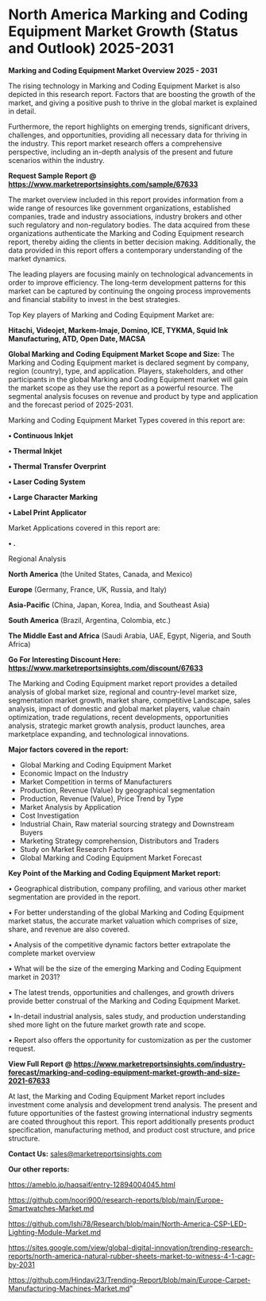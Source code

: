 # North America Marking and Coding Equipment Market Growth (Status and Outlook) 2025-2031

<Strong> Marking and Coding Equipment Market Overview 2025 - 2031</strong>

The rising technology in Marking and Coding Equipment Market is also depicted in this research report. Factors that are boosting the growth of the market, and giving a positive push to thrive in the global market is explained in detail.

Furthermore, the report highlights on emerging trends, significant drivers, challenges, and opportunities, providing all necessary data for thriving in the industry. This report market research offers a comprehensive perspective, including an in-depth analysis of the present and future scenarios within the industry.

<strong>Request Sample Report @ <a href=https://www.marketreportsinsights.com/sample/67633>https://www.marketreportsinsights.com/sample/67633</a></strong>

The market overview included in this report provides information from a wide range of resources like government organizations, established companies, trade and industry associations, industry brokers and other such regulatory and non-regulatory bodies. The data acquired from these organizations authenticate the Marking and Coding Equipment research report, thereby aiding the clients in better decision making. Additionally, the data provided in this report offers a contemporary understanding of the market dynamics.

The leading players are focusing mainly on technological advancements in order to improve efficiency. The long-term development patterns for this market can be captured by continuing the ongoing process improvements and financial stability to invest in the best strategies.

Top Key players of Marking and Coding Equipment Market are:

<strong>Hitachi, Videojet, Markem-Imaje, Domino, ICE, TYKMA, Squid Ink Manufacturing, ATD, Open Date, MACSA</strong>

<strong><b>Global Marking and Coding Equipment Market Scope and Size:</b></strong>
The Marking and Coding Equipment market is declared segment by company, region (country), type, and application. Players, stakeholders, and other participants in the global Marking and Coding Equipment market will gain the market scope as they use the report as a powerful resource. The segmental analysis focuses on revenue and product by type and application and the forecast period of 2025-2031.

Marking and Coding Equipment Market Types covered in this report are:

<strong>• Continuous Inkjet

• Thermal Inkjet

• Thermal Transfer Overprint

• Laser Coding System

• Large Character Marking

• Label Print Applicator</strong>

Market Applications covered in this report are:

<strong>• .</strong> 

Regional Analysis

<strong>North America</strong> (the United States, Canada, and Mexico)

<strong>Europe</strong> (Germany, France, UK, Russia, and Italy)

<strong>Asia-Pacific</strong> (China, Japan, Korea, India, and Southeast Asia)

<strong>South America</strong> (Brazil, Argentina, Colombia, etc.)

<strong>The Middle East and Africa</strong> (Saudi Arabia, UAE, Egypt, Nigeria, and South Africa)

<strong>Go For Interesting Discount Here: <a href=https://www.marketreportsinsights.com/discount/67633>https://www.marketreportsinsights.com/discount/67633</a></strong>

The Marking and Coding Equipment market report provides a detailed analysis of global market size, regional and country-level market size, segmentation market growth, market share, competitive Landscape, sales analysis, impact of domestic and global market players, value chain optimization, trade regulations, recent developments, opportunities analysis, strategic market growth analysis, product launches, area marketplace expanding, and technological innovations.

<strong><b>Major factors covered in the report:</b></strong>
<ul>
  <li>Global Marking and Coding Equipment Market </li>
  <li>Economic Impact on the Industry</li>
  <li>Market Competition in terms of Manufacturers</li>
  <li>Production, Revenue (Value) by geographical segmentation</li>
  <li>Production, Revenue (Value), Price Trend by Type</li>
  <li>Market Analysis by Application</li>
  <li>Cost Investigation</li>
  <li>Industrial Chain, Raw material sourcing strategy and Downstream Buyers</li>
  <li>Marketing Strategy comprehension, Distributors and Traders</li>
  <li>Study on Market Research Factors</li>
  <li>Global Marking and Coding Equipment Market Forecast</li>
</ul>

<strong><b>Key Point of the Marking and Coding Equipment Market report:</b></strong>

• Geographical distribution, company profiling, and various other market segmentation are provided in the report.

• For better understanding of the global Marking and Coding Equipment market status, the accurate market valuation which comprises of size, share, and revenue are also covered.

• Analysis of the competitive dynamic factors better extrapolate the complete market overview

• What will be the size of the emerging Marking and Coding Equipment market in 2031?

• The latest trends, opportunities and challenges, and growth drivers provide better construal of the Marking and Coding Equipment Market.

• In-detail industrial analysis, sales study, and production understanding shed more light on the future market growth rate and scope.

• Report also offers the opportunity for customization as per the customer request.

<strong><b>View Full Report @ <a href=https://www.marketreportsinsights.com/industry-forecast/marking-and-coding-equipment-market-growth-and-size-2021-67633>https://www.marketreportsinsights.com/industry-forecast/marking-and-coding-equipment-market-growth-and-size-2021-67633</a></b></strong>


At last, the Marking and Coding Equipment Market report includes investment come analysis and development trend analysis. The present and future opportunities of the fastest growing international industry segments are coated throughout this report. This report additionally presents product specification, manufacturing method, and product cost structure, and price structure.

<strong>Contact Us:</strong>
sales@marketreportsinsights.com

<strong>Our other reports:</strong>

<a href=https://ameblo.jp/haqsaif/entry-12894004045.html>https://ameblo.jp/haqsaif/entry-12894004045.html</a>

<a href=https://github.com/noori900/research-reports/blob/main/Europe-Smartwatches-Market.md>https://github.com/noori900/research-reports/blob/main/Europe-Smartwatches-Market.md</a>

<a href=https://github.com/Ishi78/Research/blob/main/North-America-CSP-LED-Lighting-Module-Market.md>https://github.com/Ishi78/Research/blob/main/North-America-CSP-LED-Lighting-Module-Market.md</a>

<a href=https://sites.google.com/view/global-digital-innovation/trending-research-reports/north-america-natural-rubber-sheets-market-to-witness-4-1-cagr-by-2031>https://sites.google.com/view/global-digital-innovation/trending-research-reports/north-america-natural-rubber-sheets-market-to-witness-4-1-cagr-by-2031</a>

<a href=https://github.com/Hindavi23/Trending-Report/blob/main/Europe-Carpet-Manufacturing-Machines-Market.md>https://github.com/Hindavi23/Trending-Report/blob/main/Europe-Carpet-Manufacturing-Machines-Market.md</a>"
